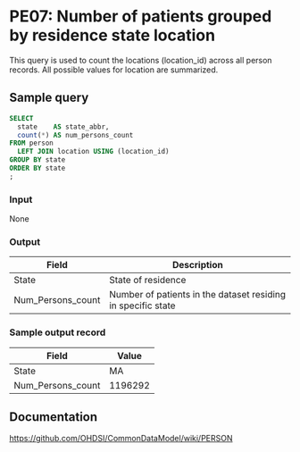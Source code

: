 # PE07: Number of patients grouped by residence state location

This query is used to count the locations (location_id) across all person records. All possible values for location are summarized.

## Sample query

```sql
SELECT
  state    AS state_abbr,
  count(*) AS num_persons_count
FROM person
  LEFT JOIN location USING (location_id)
GROUP BY state
ORDER BY state
;
```
### Input

None

### Output

| Field |  Description |
| --- | --- |
| State | State of residence |
| Num_Persons_count | Number of patients in the dataset residing in specific state |

### Sample output record

| Field |  Value |
| --- | --- |
| State | MA |
| Num_Persons_count | 1196292 |

## Documentation
https://github.com/OHDSI/CommonDataModel/wiki/PERSON
